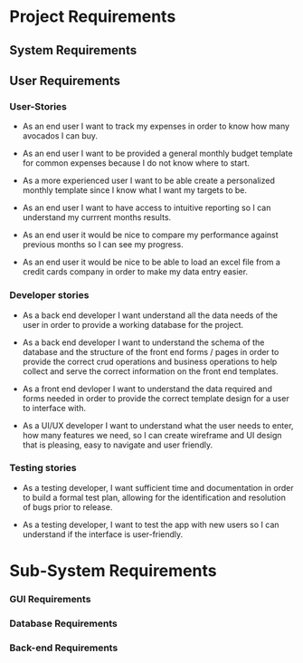 # Project Requirements

## System Requirements

## User Requirements

### User-Stories

- As an end user I want to track my expenses in order to know how many avocados I can buy.

- As an end user I want to be provided a general monthly budget template for common expenses because I do not know where to start.

- As a more experienced user I want to be able create a personalized  monthly template since I know what I want my targets to be.

- As an end user I want to have access to intuitive reporting so I can understand my currrent months results.

- As an end user it would be nice to compare my performance against previous months so I can see my progress.

- As an end user it would be nice to be able to load an excel file from a credit cards company in order to make my data entry easier.  

### Developer stories

- As a back end developer I want understand all the data needs of the user in order to provide a working database for the project.

- As a back end developer I want to understand the schema of the database and the structure of the front end forms / pages in order to provide the correct crud operations and business operations to help collect and serve the correct information on the front end templates.

- As a front end devloper I want to understand the data required and forms needed in order to provide the correct template design for a user to interface with.

- As a UI/UX developer I want to understand what the user needs to enter, how many features we need, so I can create wireframe and UI design that is pleasing, easy to navigate and user friendly. 

### Testing stories

- As a testing developer, I want sufficient time and documentation in order to build a formal test plan, allowing for the identification and resolution of bugs prior to release.

- As a testing developer, I want to test the app with new users so I can understand if the interface is user-friendly.


# Sub-System Requirements

### GUI Requirements

### Database Requirements

### Back-end Requirements
